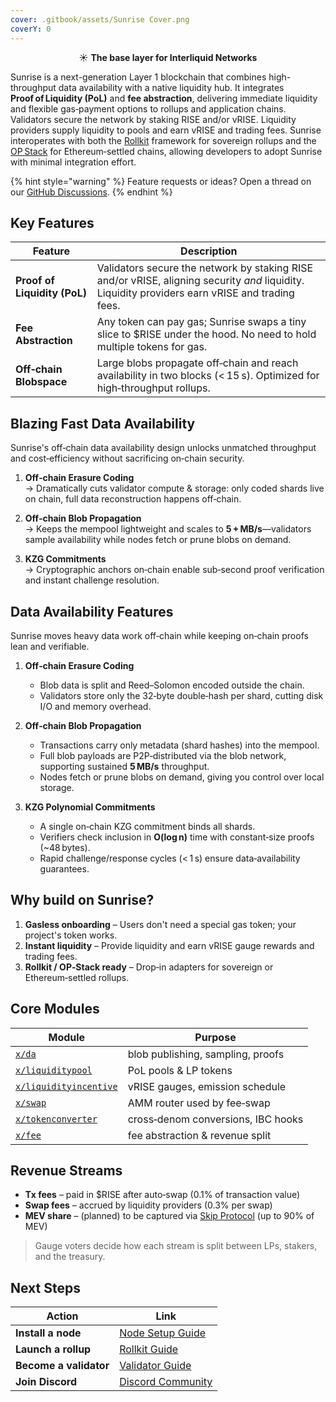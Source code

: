 ```yaml
---
cover: .gitbook/assets/Sunrise Cover.png
coverY: 0
---
```


<p align="center">
  ☀️ <strong>The base layer for Interliquid Networks</strong>
</p>

Sunrise is a next-generation Layer 1 blockchain that combines high-throughput data availability with a native liquidity hub. It integrates **Proof of Liquidity (PoL)** and **fee abstraction**, delivering immediate liquidity and flexible gas‑payment options to rollups and application chains. Validators secure the network by staking RISE and/or vRISE. Liquidity providers supply liquidity to pools and earn vRISE and trading fees. Sunrise interoperates with both the [Rollkit](https://rollkit.dev/) framework for sovereign rollups and the [OP Stack](https://stack.optimism.io/) for Ethereum‑settled chains, allowing developers to adopt Sunrise with minimal integration effort.

{% hint style="warning" %}
Feature requests or ideas? Open a thread on our <a href="https://github.com/orgs/sunriselayer/discussions" target="_blank">GitHub Discussions</a>.
{% endhint %}

## Key Features

| Feature | Description |
|---|---|
| **Proof of Liquidity (PoL)** | Validators secure the network by staking RISE and/or vRISE, aligning security *and* liquidity. Liquidity providers earn vRISE and trading fees. |
| **Fee Abstraction** | Any token can pay gas; Sunrise swaps a tiny slice to $RISE under the hood. No need to hold multiple tokens for gas. |
| **Off‑chain Blobspace** | Large blobs propagate off‑chain and reach availability in two blocks (< 15 s). Optimized for high‑throughput rollups. |

## Blazing Fast Data Availability

Sunrise's off‑chain data availability design unlocks unmatched throughput and cost‑efficiency without sacrificing on‑chain security.

1. **Off‑chain Erasure Coding**  
   → Dramatically cuts validator compute & storage: only coded shards live on chain, full data reconstruction happens off‑chain.

2. **Off‑chain Blob Propagation**  
   → Keeps the mempool lightweight and scales to **5 + MB/s**—validators sample availability while nodes fetch or prune blobs on demand.

3. **KZG Commitments**  
   → Cryptographic anchors on‑chain enable sub‑second proof verification and instant challenge resolution.

## Data Availability Features

Sunrise moves heavy data work off‑chain while keeping on‑chain proofs lean and verifiable.

1. **Off‑chain Erasure Coding**  
   - Blob data is split and Reed–Solomon encoded outside the chain.  
   - Validators store only the 32‑byte double‑hash per shard, cutting disk I/O and memory overhead.

2. **Off‑chain Blob Propagation**  
   - Transactions carry only metadata (shard hashes) into the mempool.  
   - Full blob payloads are P2P‑distributed via the blob network, supporting sustained **5 MB/s** throughput.  
   - Nodes fetch or prune blobs on demand, giving you control over local storage.

3. **KZG Polynomial Commitments**  
   - A single on‑chain KZG commitment binds all shards.  
   - Verifiers check inclusion in **O(log n)** time with constant‑size proofs (~48 bytes).  
   - Rapid challenge/response cycles (< 1 s) ensure data‑availability guarantees.

## Why build on Sunrise?

1. **Gasless onboarding** – Users don't need a special gas token; your project's token works.  
2. **Instant liquidity** – Provide liquidity and earn vRISE gauge rewards and trading fees.  
3. **Rollkit / OP‑Stack ready** – Drop‑in adapters for sovereign or Ethereum‑settled rollups.  

## Core Modules

| Module | Purpose |
|--------|---------|
| [`x/da`](learn/sunrise/data-availability.md) | blob publishing, sampling, proofs |
| [`x/liquiditypool`](learn/sunrise/liquidity-pool.md) | PoL pools & LP tokens |
| [`x/liquidityincentive`](learn/sunrise/liquidity-incentive.md) | vRISE gauges, emission schedule |
| [`x/swap`](learn/sunrise/swap.md) | AMM router used by fee‑swap |
| [`x/tokenconverter`](learn/sunrise/token-converter.md) | cross‑denom conversions, IBC hooks |
| [`x/fee`](learn/sunrise/fee.md) | fee abstraction & revenue split |

## Revenue Streams

- **Tx fees** – paid in $RISE after auto‑swap (0.1% of transaction value)  
- **Swap fees** – accrued by liquidity providers (0.3% per swap)  
- **MEV share** – (planned) to be captured via [Skip Protocol](https://docs.skip.money/) (up to 90% of MEV)  

> Gauge voters decide how each stream is split between LPs, stakers, and the treasury.

## Next Steps

| Action | Link |
|---|---|
| **Install a node** | [Node Setup Guide](node/types/consensus/README.md) |
| **Launch a rollup** | [Rollkit Guide](build/l2-blockchains/rollkit/README.md) |
| **Become a validator** | [Validator Guide](build/validators/README.md) |
| **Join Discord** | [Discord Community](https://discord.gg/sunriselayer) |

